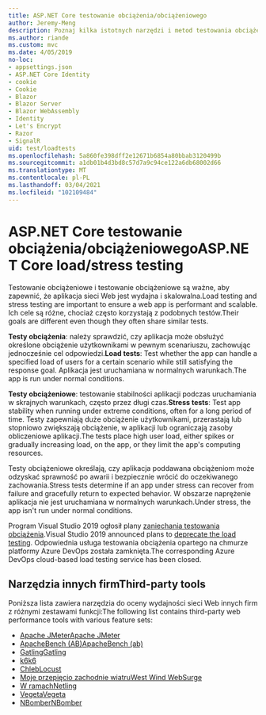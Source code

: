 ```yaml
---
title: ASP.NET Core testowanie obciążenia/obciążeniowego
author: Jeremy-Meng
description: Poznaj kilka istotnych narzędzi i metod testowania obciążeniowego i testowania obciążeniowego ASP.NET Core aplikacji.
ms.author: riande
ms.custom: mvc
ms.date: 4/05/2019
no-loc:
- appsettings.json
- ASP.NET Core Identity
- cookie
- Cookie
- Blazor
- Blazor Server
- Blazor WebAssembly
- Identity
- Let's Encrypt
- Razor
- SignalR
uid: test/loadtests
ms.openlocfilehash: 5a860fe398dff2e12671b6854a80bbab3120499b
ms.sourcegitcommit: a1db01b4d3bd8c57d7a9c94ce122a6db68002d66
ms.translationtype: MT
ms.contentlocale: pl-PL
ms.lasthandoff: 03/04/2021
ms.locfileid: "102109484"
---
```

# <a name="aspnet-core-loadstress-testing"></a><span data-ttu-id="e2c0c-103">ASP.NET Core testowanie obciążenia/obciążeniowego</span><span class="sxs-lookup"><span data-stu-id="e2c0c-103">ASP.NET Core load/stress testing</span></span>

<span data-ttu-id="e2c0c-104">Testowanie obciążeniowe i testowanie obciążeniowe są ważne, aby zapewnić, że aplikacja sieci Web jest wydajna i skalowalna.</span><span class="sxs-lookup"><span data-stu-id="e2c0c-104">Load testing and stress testing are important to ensure a web app is performant and scalable.</span></span> <span data-ttu-id="e2c0c-105">Ich cele są różne, chociaż często korzystają z podobnych testów.</span><span class="sxs-lookup"><span data-stu-id="e2c0c-105">Their goals are different even though they often share similar tests.</span></span>

<span data-ttu-id="e2c0c-106">**Testy obciążenia**: należy sprawdzić, czy aplikacja może obsłużyć określone obciążenie użytkownikami w pewnym scenariuszu, zachowując jednocześnie cel odpowiedzi.</span><span class="sxs-lookup"><span data-stu-id="e2c0c-106">**Load tests**: Test whether the app can handle a specified load of users for a certain scenario while still satisfying the response goal.</span></span> <span data-ttu-id="e2c0c-107">Aplikacja jest uruchamiana w normalnych warunkach.</span><span class="sxs-lookup"><span data-stu-id="e2c0c-107">The app is run under normal conditions.</span></span>

<span data-ttu-id="e2c0c-108">**Testy obciążeniowe**: testowanie stabilności aplikacji podczas uruchamiania w skrajnych warunkach, często przez długi czas.</span><span class="sxs-lookup"><span data-stu-id="e2c0c-108">**Stress tests**: Test app stability when running under extreme conditions, often for a long period of time.</span></span> <span data-ttu-id="e2c0c-109">Testy zapewniają duże obciążenie użytkownikami, przerastają lub stopniowo zwiększają obciążenie, w aplikacji lub ograniczają zasoby obliczeniowe aplikacji.</span><span class="sxs-lookup"><span data-stu-id="e2c0c-109">The tests place high user load, either spikes or gradually increasing load, on the app, or they limit the app's computing resources.</span></span>

<span data-ttu-id="e2c0c-110">Testy obciążeniowe określają, czy aplikacja poddawana obciążeniom może odzyskać sprawność po awarii i bezpiecznie wrócić do oczekiwanego zachowania.</span><span class="sxs-lookup"><span data-stu-id="e2c0c-110">Stress tests determine if an app under stress can recover from failure and gracefully return to expected behavior.</span></span> <span data-ttu-id="e2c0c-111">W obszarze naprężenie aplikacja nie jest uruchamiana w normalnych warunkach.</span><span class="sxs-lookup"><span data-stu-id="e2c0c-111">Under stress, the app isn't run under normal conditions.</span></span>

<span data-ttu-id="e2c0c-112">Program Visual Studio 2019 ogłosił plany [zaniechania testowania obciążenia](https://devblogs.microsoft.com/devops/cloud-based-load-testing-service-eol/).</span><span class="sxs-lookup"><span data-stu-id="e2c0c-112">Visual Studio 2019 announced plans to [deprecate the load testing](https://devblogs.microsoft.com/devops/cloud-based-load-testing-service-eol/).</span></span> <span data-ttu-id="e2c0c-113">Odpowiednia usługa testowania obciążenia opartego na chmurze platformy Azure DevOps została zamknięta.</span><span class="sxs-lookup"><span data-stu-id="e2c0c-113">The corresponding Azure DevOps cloud-based load testing service has been closed.</span></span>

## <a name="third-party-tools"></a><span data-ttu-id="e2c0c-114">Narzędzia innych firm</span><span class="sxs-lookup"><span data-stu-id="e2c0c-114">Third-party tools</span></span>

<span data-ttu-id="e2c0c-115">Poniższa lista zawiera narzędzia do oceny wydajności sieci Web innych firm z różnymi zestawami funkcji:</span><span class="sxs-lookup"><span data-stu-id="e2c0c-115">The following list contains third-party web performance tools with various feature sets:</span></span>

* [<span data-ttu-id="e2c0c-116">Apache JMeter</span><span class="sxs-lookup"><span data-stu-id="e2c0c-116">Apache JMeter</span></span>](https://jmeter.apache.org/)
* [<span data-ttu-id="e2c0c-117">ApacheBench (AB)</span><span class="sxs-lookup"><span data-stu-id="e2c0c-117">ApacheBench (ab)</span></span>](https://httpd.apache.org/docs/2.4/programs/ab.html)
* [<span data-ttu-id="e2c0c-118">Gatling</span><span class="sxs-lookup"><span data-stu-id="e2c0c-118">Gatling</span></span>](https://gatling.io/)
* [<span data-ttu-id="e2c0c-119">k6</span><span class="sxs-lookup"><span data-stu-id="e2c0c-119">k6</span></span>](https://k6.io)
* [<span data-ttu-id="e2c0c-120">Chleb</span><span class="sxs-lookup"><span data-stu-id="e2c0c-120">Locust</span></span>](https://locust.io/)
* [<span data-ttu-id="e2c0c-121">Moje przepięcio zachodnie wiatru</span><span class="sxs-lookup"><span data-stu-id="e2c0c-121">West Wind WebSurge</span></span>](https://websurge.west-wind.com/)
* [<span data-ttu-id="e2c0c-122">W ramach</span><span class="sxs-lookup"><span data-stu-id="e2c0c-122">Netling</span></span>](https://github.com/hallatore/Netling)
* [<span data-ttu-id="e2c0c-123">Vegeta</span><span class="sxs-lookup"><span data-stu-id="e2c0c-123">Vegeta</span></span>](https://github.com/tsenart/vegeta)
* [<span data-ttu-id="e2c0c-124">NBomber</span><span class="sxs-lookup"><span data-stu-id="e2c0c-124">NBomber</span></span>](https://github.com/PragmaticFlow/NBomber)
